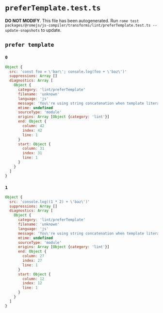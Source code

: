 # `preferTemplate.test.ts`

**DO NOT MODIFY**. This file has been autogenerated. Run `rome test packages/@romejs/js-compiler/transforms/lint/preferTemplate.test.ts --update-snapshots` to update.

## `prefer template`

### `0`

```javascript
Object {
  src: 'const foo = \'bar\'; console.log(foo + \'baz\')'
  suppressions: Array []
  diagnostics: Array [
    Object {
      category: 'lint/preferTemplate'
      filename: 'unknown'
      language: 'js'
      message: 'You\'re using string concatenation when template literals are preferred'
      mtime: undefined
      sourceType: 'module'
      origins: Array [Object {category: 'lint'}]
      end: Object {
        column: 42
        index: 42
        line: 1
      }
      start: Object {
        column: 31
        index: 31
        line: 1
      }
    }
  ]
}
```

### `1`

```javascript
Object {
  src: 'console.log((1 * 2) + \'baz\')'
  suppressions: Array []
  diagnostics: Array [
    Object {
      category: 'lint/preferTemplate'
      filename: 'unknown'
      language: 'js'
      message: 'You\'re using string concatenation when template literals are preferred'
      mtime: undefined
      sourceType: 'module'
      origins: Array [Object {category: 'lint'}]
      end: Object {
        column: 27
        index: 27
        line: 1
      }
      start: Object {
        column: 12
        index: 12
        line: 1
      }
    }
  ]
}
```
